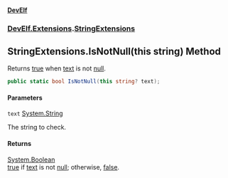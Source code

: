 #### [DevElf](README.md 'README')
### [DevElf\.Extensions](DevElf.Extensions.md 'DevElf\.Extensions').[StringExtensions](StringExtensions.md 'DevElf\.Extensions\.StringExtensions')

## StringExtensions\.IsNotNull\(this string\) Method

Returns [true](https://docs.microsoft.com/en-us/dotnet/csharp/language-reference/builtin-types/bool 'https://docs\.microsoft\.com/en\-us/dotnet/csharp/language\-reference/builtin\-types/bool') when [text](StringExtensions.IsNotNull.GOG4FDWMXCHP33679EC3INILB.md#DevElf.Extensions.StringExtensions.IsNotNull(thisstring).text 'DevElf\.Extensions\.StringExtensions\.IsNotNull\(this string\)\.text') is not 
[null](https://docs.microsoft.com/en-us/dotnet/csharp/language-reference/keywords/null 'https://docs\.microsoft\.com/en\-us/dotnet/csharp/language\-reference/keywords/null')\.

```csharp
public static bool IsNotNull(this string? text);
```
#### Parameters

<a name='DevElf.Extensions.StringExtensions.IsNotNull(thisstring).text'></a>

`text` [System\.String](https://learn.microsoft.com/en-us/dotnet/api/system.string 'System\.String')

The string to check\.

#### Returns
[System\.Boolean](https://learn.microsoft.com/en-us/dotnet/api/system.boolean 'System\.Boolean')  
[true](https://docs.microsoft.com/en-us/dotnet/csharp/language-reference/builtin-types/bool 'https://docs\.microsoft\.com/en\-us/dotnet/csharp/language\-reference/builtin\-types/bool') if [text](StringExtensions.IsNotNull.GOG4FDWMXCHP33679EC3INILB.md#DevElf.Extensions.StringExtensions.IsNotNull(thisstring).text 'DevElf\.Extensions\.StringExtensions\.IsNotNull\(this string\)\.text') is not [null](https://docs.microsoft.com/en-us/dotnet/csharp/language-reference/keywords/null 'https://docs\.microsoft\.com/en\-us/dotnet/csharp/language\-reference/keywords/null'); 
            otherwise, [false](https://docs.microsoft.com/en-us/dotnet/csharp/language-reference/builtin-types/bool 'https://docs\.microsoft\.com/en\-us/dotnet/csharp/language\-reference/builtin\-types/bool')\.